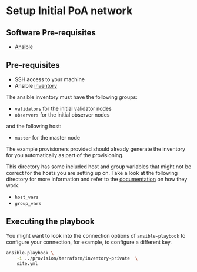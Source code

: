 # Setup Initial PoA network

## Software Pre-requisites

- [Ansible](https://docs.ansible.com/ansible/latest/intro_installation.html)

## Pre-requisites

- SSH access to your machine
- Ansible [inventory](https://docs.ansible.com/ansible/latest/intro_inventory.html)

The ansible inventory must have the following groups:

- `validators` for the initial validator nodes
- `observers` for the initial observer nodes

and the following host:

- `master` for the master node

The example provisioners provided should already generate the inventory for you automatically as
part of the provisioning.

This directory has some included host and group variables that might not be correct for the hosts
you are setting up on. Take a look at the following directory for more information and refer
to the [documentation](https://docs.ansible.com/ansible/latest/intro_inventory.html) on how they
work:

- `host_vars`
- `group_vars`


## Executing the playbook

You might want to look into the connection options of `ansible-playbook` to configure your
connection, for example, to configure a different key.

```bash
ansible-playbook \
    -i ../provision/terraform/inventory-private  \
    site.yml
```

